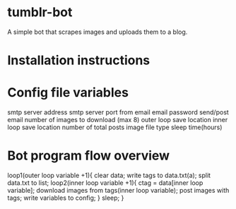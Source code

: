 # tumblr-bot
A simple bot that scrapes images and uploads them to a blog.
# Installation instructions

 
 

# Config file variables
smtp server address
smtp server port
from email
email password
send/post email
number of images to download (max 8)
outer loop save location
inner loop save location
number of total posts
image file type
sleep time(hours)

# Bot program flow overview
loop1(outer loop variable +1){
clear data;
write tags to data.txt(a);
split data.txt to list;
loop2(inner loop variable +1){
 ctag = data[inner loop variable];
 download images from tags(inner loop variable);
 post images with tags;
 write variables to config;
}
sleep;
}
